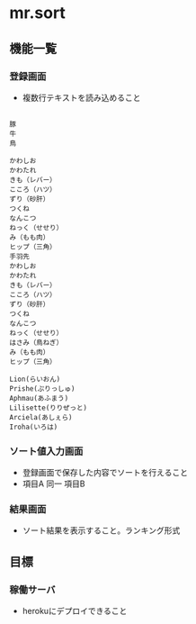 # mr.sort

## 機能一覧

### 登録画面

- 複数行テキストを読み込めること

``` e.g.

豚
牛
鳥

かわしお
かわたれ
きも（レバー）
こころ（ハツ）
ずり（砂肝）
つくね
なんこつ
ねっく（せせり）
み（もも肉）
ヒップ（三角）
手羽先
かわしお
かわたれ
きも（レバー）
こころ（ハツ）
ずり（砂肝）
つくね
なんこつ
ねっく（せせり）
はさみ（鳥ねぎ）
み（もも肉）
ヒップ（三角）

Lion(らいおん)
Prishe(ぷりっしゅ)
Aphmau(あふまう)
Lilisette(りりぜっと)
Arciela(あしぇら)
Iroha(いろは)

```

### ソート値入力画面

- 登録画面で保存した内容でソートを行えること
- 項目A 同一 項目B

### 結果画面

- ソート結果を表示すること。ランキング形式

## 目標

### 稼働サーバ

- herokuにデプロイできること
